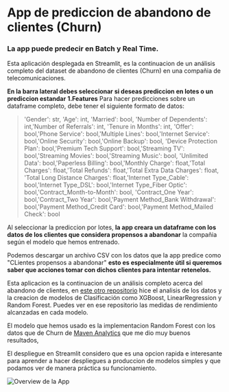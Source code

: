 # App de prediccion de abandono de clientes (Churn) 
### La app puede predecir en Batch y Real Time.

Esta aplicación desplegada en Streamlit, es la continuacion de un análisis completo del dataset de abandono de clientes (Churn) en una compañia de telecomunicaciones.

**En la barra lateral debes seleccionar si deseas prediccion en lotes o un prediccion estandar**
**1.Features**
Para hacer predicciones sobre un dataframe completo, debe tener el siguiente formato de datos:

> 'Gender': str, 'Age': int, 'Married': bool, 'Number of Dependents': int,'Number of Referrals': int, 'Tenure in Months': int,
'Offer': bool,'Phone Service': bool,'Multiple Lines': bool,'Internet Service': bool,'Online Security': bool,'Online Backup': bool,
'Device Protection Plan': bool,'Premium Tech Support': bool,'Streaming TV': bool,'Streaming Movies': bool,'Streaming Music': bool,
'Unlimited Data': bool,'Paperless Billing': bool,'Monthly Charge': float,'Total Charges': float,'Total Refunds': float,'Total Extra Data Charges': float,
'Total Long Distance Charges': float,'Internet Type_Cable': bool,'Internet Type_DSL': bool,'Internet Type_Fiber Optic': bool,'Contract_Month-to-Month': bool,
'Contract_One Year': bool,'Contract_Two Year': bool,'Payment Method_Bank Withdrawal': bool,'Payment Method_Credit Card': bool,'Payment Method_Mailed Check': bool


Al seleccionar la prediccion por lotes, **la app creara un dataframe con los datos de los clientes que considera propensos a abandonar** la compañia según el modelo que hemos entrenado.

Podemos descargar un archivo CSV con los datos que la app predice como "CLientes propensos a abandonar" **esto es especialmente útil si queremos saber que acciones tomar con dichos clientes para intentar retenelos.**

Esta aplicacion es la continuacion de un análisis completo acerca del abandono de clientes, en [este otro repositorio](https://github.com/ricardobrein/Customer-churn-prediction-models) hice el analisis de los datos y la creacion de modelos de Clasificación como XGBoost, LinearRegression y Random Forest. Puedes ver en ese repositorio las medidas de rendimiento alcanzadas en cada modelo.

El modelo que hemos usado es la implementacion Random Forest con los datos que de Churn de [Maven Analytics](mavenanalytics.io) que me dio muy buenos resultados, 

El despliegue en Streamlit considero que es una opcion rapida e interesante para aprender a hacer despliegues a produccion de modelos simples y que podamos ver de manera práctica su funcionamiento.

![Overview de la App](appgif.gif)

